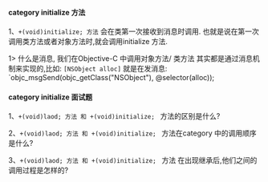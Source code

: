 #### category initialize 方法

1、`+(void)initialize; 方法` 会在类第一次接收到消息时调用. 也就是说在第一次调用类方法或者对象方法时,就会调用initialize 方法.

1> 什么是消息, 我们在Objective-C 中调用对象方法/ 类方法 其实都是通过消息机制来实现的,比如: `[NSObject alloc]` 就是在发消息: `objc_msgSend(objc_getClass("NSObject"), @selector(alloc));



#### category initialize 面试题

1、`+(void)laod; 方法 和 +(void)initialize; ` 方法的区别是什么?

2、`+(void)laod; 方法 和 +(void)initialize; ` 方法在category 中的调用顺序是什么?

3、`+(void)laod; 方法 和 +(void)initialize; ` 方法 在出现继承后,他们之间的调用过程是怎样的?


